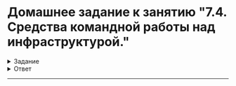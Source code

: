 # Домашнее задание к занятию "7.4. Средства командной работы над инфраструктурой."

<details>
  <summary>Задание</summary>

## Задача 1. Настроить terraform cloud (необязательно, но крайне желательно).

В это задании предлагается познакомиться со средством командой работы над инфраструктурой предоставляемым
разработчиками терраформа. 

1. Зарегистрируйтесь на [https://app.terraform.io/](https://app.terraform.io/).
(регистрация бесплатная и не требует использования платежных инструментов).
1. Создайте в своем github аккаунте (или другом хранилище репозиториев) отдельный репозиторий с
 конфигурационными файлами прошлых занятий (или воспользуйтесь любым простым конфигом).
1. Зарегистрируйте этот репозиторий в [https://app.terraform.io/](https://app.terraform.io/).
1. Выполните plan и apply. 

В качестве результата задания приложите снимок экрана с успешным применением конфигурации.

## Задача 2. Написать серверный конфиг для атлантиса. 

Смысл задания – познакомиться с документацией 
о [серверной](https://www.runatlantis.io/docs/server-side-repo-config.html) конфигурации и конфигурации уровня 
 [репозитория](https://www.runatlantis.io/docs/repo-level-atlantis-yaml.html).

Создай `server.yaml` который скажет атлантису:
1. Укажите, что атлантис должен работать только для репозиториев в вашем github (или любом другом) аккаунте.
1. На стороне клиентского конфига разрешите изменять `workflow`, то есть для каждого репозитория можно 
будет указать свои дополнительные команды. 
1. В `workflow` используемом по-умолчанию сделайте так, что бы во время планирования не происходил `lock` состояния.

Создай `atlantis.yaml` который, если поместить в корень terraform проекта, скажет атлантису:
1. Надо запускать планирование и аплай для двух воркспейсов `stage` и `prod`.
1. Необходимо включить автопланирование при изменении любых файлов `*.tf`.

В качестве результата приложите ссылку на файлы `server.yaml` и `atlantis.yaml`.

## Задача 3. Знакомство с каталогом модулей. 

1. В [каталоге модулей](https://registry.terraform.io/browse/modules) найдите официальный модуль от aws для создания
`ec2` инстансов. 
2. Изучите как устроен модуль. Задумайтесь, будете ли в своем проекте использовать этот модуль или непосредственно 
ресурс `aws_instance` без помощи модуля?
3. В рамках предпоследнего задания был создан ec2 при помощи ресурса `aws_instance`. 
Создайте аналогичный инстанс при помощи найденного модуля.   

В качестве результата задания приложите ссылку на созданный блок конфигураций. 

</details>

<details>
  <summary>Ответ</summary>

## Задача 1. Настроить terraform cloud.

В этом задании предлагается познакомиться со средством командой работы над инфраструктурой предоставляемым
разработчиками терраформа. 

#### 1. Зарегистрируемся на [https://app.terraform.io/](https://app.terraform.io/).

<details>
  <summary>Скриншот</summary>

<p align="center">
  <img width="1420" height="760" src="./assets/teamwork1.png">
</p>

</details>

#### 2. Создадим в github [отдельный репозиторий](https://github.com/stasarts/example-terraform-teamwork) с конфигурацией.

#### 3. Зарегистрируем этот репозиторий в [https://app.terraform.io/](https://app.terraform.io/).

<details>
  <summary>Скриншоты</summary>

<p align="center">
  <img width="1410" height="900" src="./assets/teamwork2.png">
</p>

<p align="center">
  <img width="1410" height="800" src="./assets/teamwork3.png">
</p>

<p align="center">
  <img width="1440" height="970" src="./assets/teamwork4.png">
</p>

</details>

#### 4. Выполним plan и apply. 

<details>
  <summary>Скриншоты</summary>

* Добавим `sensitive` переменную `yc_token`.

<p align="center">
  <img width="1420" height="970" src="./assets/teamwork5.png">
</p>

* Первый запуск `plan` не прошел, т.к. в репозитории не было ssh ключа, хранящегося локально.

<p align="center">
  <img width="1410" height="860" src="./assets/teamwork6.png">
</p>

* После коммита (публичной части ssh ключа для подключения к ВМ) в репозиторий, автоматически запустился `plan`.

<p align="center">
  <img width="1430" height="970" src="./assets/teamwork7.png">
</p>

* Для выполнения `apply` оставим комментарий с подтверждением плана.

<p align="center">
  <img width="1430" height="970" src="./assets/teamwork8.png">
</p>

* Зайдем в ЯО и убедимся, что ВМ с указанным в TC id создалась с указанными параметрами.

<p align="center">
  <img width="1130" height="970" src="./assets/teamwork9.png">
</p>

* Сделаем коммит в репозиторий с конфигурацией, изменим параметры ВМ. Запуск плана в TC запускается автоматически.

<p align="center">
  <img width="1455" height="965" src="./assets/teamwork10.png">
</p>

* После подтверждения плана комментарием, `apply` не прошел, т.к. для модификации ВМ в ЯО ее необходимо останавливать.

<p align="center">
  <img width="1400" height="840" src="./assets/teamwork11.png">
</p>

* Успешный `apply` после добавления параметра `allow_stopping_for_update`.

<p align="center">
  <img width="1430" height="935" src="./assets/teamwork12.png">
</p>

* Зайдем в ЯО и убедимся, что у ВМ изменились параметры согласно плану.

<p align="center">
  <img width="1120" height="1005" src="./assets/teamwork13.png">
</p>

* Освободим ресурсы в ЯО.

<details>
  <summary>Скриншоты</summary>

<p align="center">
  <img width="1450" height="675" src="./assets/teamwork14.png">
</p>

<p align="center">
  <img width="645" height="400" src="./assets/teamwork15.png">
</p>

<p align="center">
  <img width="1430" height="965" src="./assets/teamwork16.png">
</p>

</details>

</details>

## Задача 2. Написать серверный конфиг для `atlantis`. 

Смысл задания – познакомиться с документацией:
* [серверной](https://www.runatlantis.io/docs/server-side-repo-config.html) конфигурации
* конфигурации уровня [репозитория](https://www.runatlantis.io/docs/repo-level-atlantis-yaml.html)

Создадим `server.yaml` который скажет атлантису:

[server.yml](./src/server.yaml)

Создадим `atlantis.yaml` который, если поместить в корень terraform проекта, скажет `atlantis`:

[atlantis.yaml](./src/atlantis.yaml)

## Задача 3. Знакомство с каталогом модулей. 

#### 1. В [каталоге модулей](https://registry.terraform.io/browse/modules) найдем [модуль для ЯО](https://registry.terraform.io/modules/hamnsk/vpc/yandex/0.5.0) для создания `VPC + Network + Subnets`. 
#### 2. Изучим как устроен модуль. Будете ли в своем проекте использовать этот модуль или непосредственно ресурсы `VPC + Network + Subnets` без помощи модуля?

Да, возможно буду использовать. Модуль позволяет автоматически создавать `folder` в ЯО, а также сети и подсети для последующего поднятия ВМ.

#### 3. Создадим `VPC + Network + Subnets` при помощи найденного модуля.

[Ссылка на конфигурацию с подключением модуля vpc.](./src/vpc.tf)

</details>

---